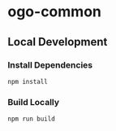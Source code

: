 # ogo-common

## Local Development

### Install Dependencies

```
npm install
```

### Build Locally

```
npm run build
```
